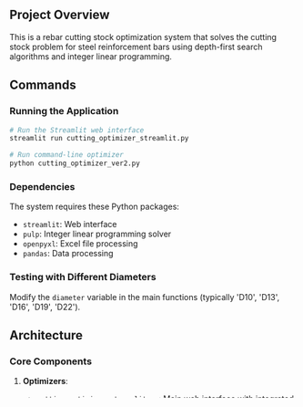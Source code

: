 ## Project Overview

This is a rebar cutting stock optimization system that solves the cutting stock problem for steel reinforcement bars using depth-first search algorithms and integer linear programming.

## Commands

### Running the Application
```bash
# Run the Streamlit web interface
streamlit run cutting_optimizer_streamlit.py

# Run command-line optimizer
python cutting_optimizer_ver2.py
```

### Dependencies
The system requires these Python packages:
- `streamlit`: Web interface
- `pulp`: Integer linear programming solver
- `openpyxl`: Excel file processing
- `pandas`: Data processing

### Testing with Different Diameters
Modify the `diameter` variable in the main functions (typically 'D10', 'D13', 'D16', 'D19', 'D22').

## Architecture

### Core Components

1. **Optimizers**:
   - `cutting_optimizer_streamlit.py`: Main web interface with integrated optimization
   - `cutting_optimizer_ver2.py`: Command-line version with Excel integration

2. **Data Processing**:
   - `read_xlsx.py`: Excel parser for cutting requirements with multi-sheet support
   - `result_sheet.py`: Results output to Excel format

### Key Algorithms

- **Depth-First Search (DFS)**: Generates all valid cutting combinations within material constraints using recursive exploration
- **Integer Linear Programming (ILP)**: Optimizes cutting patterns using PuLP library to minimize waste

### Rebar Specifications

The system supports five standard rebar diameters with predefined stock lengths:

```python
BASE_PATTERNS = {
    'D10': [4000, 4500, 5500, 6000],
    'D13': [3000, 4000, 4500, 5500, 6000, 7500],
    'D16': [4000, 4500, 5500, 6000, 7000],
    'D19': [3500, 4000, 4500, 5500, 6000],
    'D22': [4000, 4500, 5500, 6000]
}
```

### Data Flow

1. **Input**: Excel files with cutting requirements (`required_cuts.xlsx`)
2. **Processing**: Extract rebar diameter data using `find_cell_position()` and `get_diameter_column_index()`
3. **Combination Generation**: Use DFS to find valid cutting patterns within stock constraints
4. **Optimization**: Solve ILP problem with 120-second timeout to minimize waste
5. **Output**: Display cutting instructions with yield rates and material usage statistics

### File Structure

- **Input files**: Excel files with "鉄筋径" (rebar diameter) headers
- **Result files**: Located in `result/` directory with processing results and comparisons

### Performance Considerations

- Combination generation is computationally expensive for large problems
- Default optimization timeout: 120 seconds
- Results include processing time and yield rate calculations
- DFS uses pruning to avoid exploring invalid branches when current_sum > max_sum